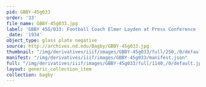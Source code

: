 ```yaml
---
pid: GBBY-45g033
order: '33'
file_name: GBBY-45g033.jpg
label: 'GBBY 45G/033: Football Coach Elmer Layden at Press Conference - 1934'
_date: '1934'
object_type: glass plate negative
source: http://archives.nd.edu/Bagby/GBBY-45g033.jpg
thumbnail: "/img/derivatives/iiif/images/GBBY-45g033/full/250,/0/default.jpg"
manifest: "/img/derivatives/iiif/images/GBBY-45g033/manifest.json"
full: "/img/derivatives/iiif/images/GBBY-45g033/full/1140,/0/default.jpg"
layout: generic_collection_item
collection: bagby
---
```

